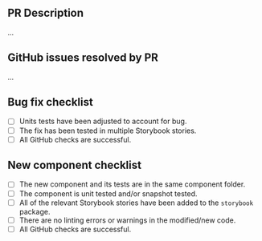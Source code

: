 ## PR Description
...

## GitHub issues resolved by PR
...

## Bug fix checklist
- [ ] Units tests have been adjusted to account for bug.
- [ ] The fix has been tested in multiple Storybook stories.
- [ ] All GitHub checks are successful.

## New component checklist
- [ ] The new component and its tests are in the same component folder.
- [ ] The component is unit tested and/or snapshot tested.
- [ ] All of the relevant Storybook stories have been added to the `storybook` package.
- [ ] There are no linting errors or warnings in the modified/new code.
- [ ] All GitHub checks are successful.

